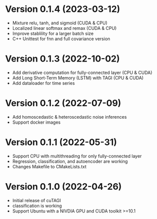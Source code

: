 # Version 0.1.4 (2023-03-12)
* Mixture relu, tanh, and sigmoid (CUDA & CPU) 
* Localized linear softmax and remax (CUDA & CPU)
* Improve stablility for a larger batch size
* C++ Unittest for fnn and full covariance version

# Version 0.1.3 (2022-10-02)
* Add derivative computation for fully-connected layer (CPU & CUDA)
* Add Long Short-Term Memory (LSTM) with TAGI (CPU & CUDA)
* Add dataloader for time series

# Version 0.1.2 (2022-07-09)
* Add homoscedastic & heteroscedastic noise inferences 
* Support docker images 

# Version 0.1.1 (2022-05-31)
* Support CPU with multithreading for only fully-connected layer
* Regression, classification, and autoencoder are working
* Changes Makefile to CMakeLists.txt

# Version 0.1.0 (2022-04-26)
* Initial release of cuTAGI
* classification is working
* Support Ubuntu with a NIVDIA GPU and CUDA toolkit >=10.1